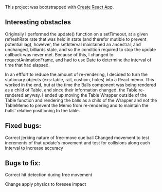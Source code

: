 This project was bootstrapped with [Create React App](https://github.com/facebook/create-react-app).

## Interesting obstacles

Originally I performed the update() function on a setTimeout, at a given refreshRate rate that was held in state (and therefor mutible to prevent potential lag), however, the setInterval maintained an ancestral, and unchanged, billiards state, and so the condition required to stop the update callback was never met.  Because of this, I changed to requestAnimationFrame, and had to use Date to determine the interval of time that had elapsed.

In an efffort to reduce the amount of re-rendering, I decided to turn the stationary objects (exs: table, rail, cushion, holes) into a React.memo.  This worked in the end, but at the time the Balls component was being rendered as a child of Table, and since their information changed, the Table re-rendered anyway.  I ended up moving the Table Wrapper outside of the Table function and rendering the balls as a child of the Wrapper and not the TableMemo to prevent the Memo from re-rendering and to maintain the balls' relative positioning to the table.

## Fixed bugs:
Correct jerking nature of free-move cue ball
Changed movement to test increments of that update's movement and test for collisions along each interval to increase accuracy

## Bugs to fix:

Correct hit detection during free movement

Change apply physics to foresee impact